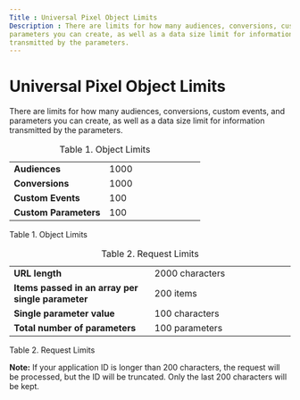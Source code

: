 ```yaml
---
Title : Universal Pixel Object Limits
Description : There are limits for how many audiences, conversions, custom events, and
parameters you can create, as well as a data size limit for information
transmitted by the parameters.
---
```



# Universal Pixel Object Limits



There are limits for how many audiences, conversions, custom events, and
parameters you can create, as well as a data size limit for information
transmitted by the parameters.



<table id="universal-pixel-object-limits__table_f3f_w4z_psb"
class="table frame-all">
<caption><span class="table--title-label">Table 1. <span
class="title">Object Limits</caption>
<colgroup>
<col style="width: 50%" />
<col style="width: 50%" />
</colgroup>
<tbody class="tbody">
<tr class="odd row">
<td class="entry colsep-1 rowsep-1"><strong>Audiences</strong></td>
<td class="entry colsep-1 rowsep-1">1000</td>
</tr>
<tr class="even row">
<td class="entry colsep-1 rowsep-1"><strong>Conversions</strong></td>
<td class="entry colsep-1 rowsep-1">1000</td>
</tr>
<tr class="odd row">
<td class="entry colsep-1 rowsep-1"><strong>Custom Events</strong></td>
<td class="entry colsep-1 rowsep-1">100</td>
</tr>
<tr class="even row">
<td class="entry colsep-1 rowsep-1"><strong>Custom
Parameters</strong></td>
<td class="entry colsep-1 rowsep-1">100</td>
</tr>
</tbody>
</table>

<span class="table--title-label">Table 1.
<span class="title">Object Limits

<table id="universal-pixel-object-limits__table_rzv_bpz_psb"
class="table frame-all">
<caption><span class="table--title-label">Table 2. <span
class="title">Request Limits</caption>
<colgroup>
<col style="width: 50%" />
<col style="width: 50%" />
</colgroup>
<tbody class="tbody">
<tr class="odd row">
<td class="entry colsep-1 rowsep-1"><strong>URL length</strong></td>
<td class="entry colsep-1 rowsep-1">2000 characters</td>
</tr>
<tr class="even row">
<td class="entry colsep-1 rowsep-1"><strong>Items passed in an array per
single parameter</strong></td>
<td class="entry colsep-1 rowsep-1">200 items</td>
</tr>
<tr class="odd row">
<td class="entry colsep-1 rowsep-1"><strong>Single parameter
value</strong></td>
<td class="entry colsep-1 rowsep-1">100 characters</td>
</tr>
<tr class="even row">
<td class="entry colsep-1 rowsep-1"><strong>Total number of
parameters</strong></td>
<td class="entry colsep-1 rowsep-1">100 parameters</td>
</tr>
</tbody>
</table>

<span class="table--title-label">Table 2.
<span class="title">Request Limits

<b>Note:</b> If your application ID is longer
than 200 characters, the request will be processed, but the ID will be
truncated. Only the last 200 characters will be kept.








